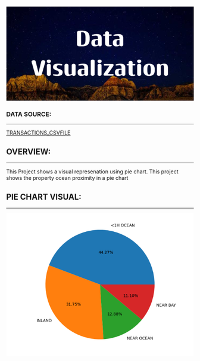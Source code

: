 



![Banner](img/Data_Visualization.png)

### DATA SOURCE:
***

[TRANSACTIONS_CSVFILE](https://www.kaggle.com/datasets/camnugent/california-housing-prices)


## OVERVIEW:

***

This Project shows a visual represenation using pie chart.
This project shows the property ocean proximity in a pie chart




## PIE CHART VISUAL:

***

![Piechart](img/output.png)



